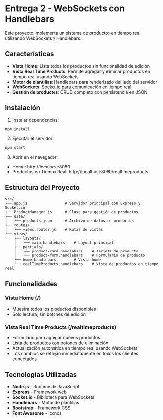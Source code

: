 # Entrega 2 - WebSockets con Handlebars

Este proyecto implementa un sistema de productos en tiempo real utilizando WebSockets y Handlebars.

## Características

- **Vista Home**: Lista todos los productos sin funcionalidad de edición
- **Vista Real Time Products**: Permite agregar y eliminar productos en tiempo real usando WebSockets
- **Motor de plantillas**: Handlebars para renderizado del lado del servidor
- **WebSockets**: Socket.io para comunicación en tiempo real
- **Gestión de productos**: CRUD completo con persistencia en JSON

## Instalación

1. Instalar dependencias:
```bash
npm install
```

2. Ejecutar el servidor:
```bash
npm start
```

3. Abrir en el navegador:
- Home: http://localhost:8080
- Productos en Tiempo Real: http://localhost:8080/realtimeproducts

## Estructura del Proyecto

```
src/
├── app.js                 # Servidor principal con Express y Socket.io
├── ProductManager.js      # Clase para gestión de productos
├── data/
│   └── products.json      # Archivo de datos de productos
├── routes/
│   └── views.router.js    # Rutas de vistas
└── views/
    ├── layouts/
    │   └── main.handlebars    # Layout principal
    ├── partials/
    │   ├── product-card.handlebars    # Tarjeta de producto
    │   └── product-form.handlebars    # Formulario de producto
    ├── home.handlebars        # Vista home
    └── realTimeProducts.handlebars    # Vista de productos en tiempo real
```

## Funcionalidades

### Vista Home (/)
- Muestra todos los productos disponibles
- Solo lectura, sin botones de edición

### Vista Real Time Products (/realtimeproducts)
- Formulario para agregar nuevos productos
- Lista de productos con botones de eliminación
- Actualización automática en tiempo real usando WebSockets
- Los cambios se reflejan inmediatamente en todos los clientes conectados

## Tecnologías Utilizadas

- **Node.js** - Runtime de JavaScript
- **Express** - Framework web
- **Socket.io** - Biblioteca para WebSockets
- **Handlebars** - Motor de plantillas
- **Bootstrap** - Framework CSS
- **Font Awesome** - Iconos

